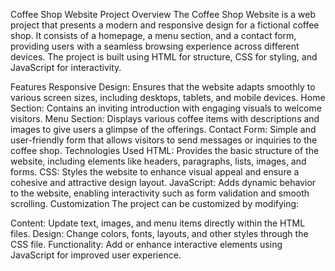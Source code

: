 Coffee Shop Website
Project Overview
The Coffee Shop Website is a web project that presents a modern and responsive design for a fictional coffee shop. It consists of a homepage, a menu section, and a contact form, providing users with a seamless browsing experience across different devices. The project is built using HTML for structure, CSS for styling, and JavaScript for interactivity.

Features
Responsive Design: Ensures that the website adapts smoothly to various screen sizes, including desktops, tablets, and mobile devices.
Home Section: Contains an inviting introduction with engaging visuals to welcome visitors.
Menu Section: Displays various coffee items with descriptions and images to give users a glimpse of the offerings.
Contact Form: Simple and user-friendly form that allows visitors to send messages or inquiries to the coffee shop.
Technologies Used
HTML: Provides the basic structure of the website, including elements like headers, paragraphs, lists, images, and forms.
CSS: Styles the website to enhance visual appeal and ensure a cohesive and attractive design layout.
JavaScript: Adds dynamic behavior to the website, enabling interactivity such as form validation and smooth scrolling.
Customization
The project can be customized by modifying:

Content: Update text, images, and menu items directly within the HTML files.
Design: Change colors, fonts, layouts, and other styles through the CSS file.
Functionality: Add or enhance interactive elements using JavaScript for improved user experience.
